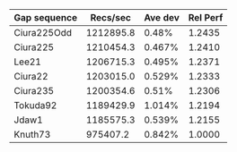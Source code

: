 | Gap sequence | Recs/sec | Ave dev | Rel Perf |
|---------------|----------|---------|---------|
| Ciura225Odd | 1212895.8 | 0.48% | 1.2435 | 
| Ciura225 | 1210454.3 | 0.467% | 1.2410 | 
| Lee21 | 1206715.3 | 0.495% | 1.2371 | 
| Ciura22 | 1203015.0 | 0.529% | 1.2333 | 
| Ciura235 | 1200354.6 | 0.51% | 1.2306 | 
| Tokuda92 | 1189429.9 | 1.014% | 1.2194 | 
| Jdaw1 | 1185575.3 | 0.539% | 1.2155 | 
| Knuth73 | 975407.2 | 0.842% | 1.0000 | 
